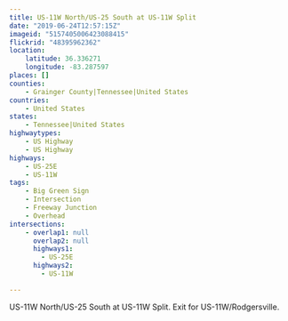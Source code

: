 ```yaml
---
title: US-11W North/US-25 South at US-11W Split
date: "2019-06-24T12:57:15Z"
imageid: "5157405006423088415"
flickrid: "48395962362"
location:
    latitude: 36.336271
    longitude: -83.287597
places: []
counties:
    - Grainger County|Tennessee|United States
countries:
    - United States
states:
    - Tennessee|United States
highwaytypes:
    - US Highway
    - US Highway
highways:
    - US-25E
    - US-11W
tags:
    - Big Green Sign
    - Intersection
    - Freeway Junction
    - Overhead
intersections:
    - overlap1: null
      overlap2: null
      highways1:
        - US-25E
      highways2:
        - US-11W

---
```

US-11W North/US-25 South at US-11W Split.  Exit for US-11W/Rodgersville.